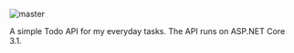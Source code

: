 ![master](https://github.com/ralsu091/myTodoApp/workflows/.NET%20Core/badge.svg)

A simple Todo API for my everyday tasks. The API runs on ASP.NET Core 3.1.

